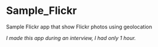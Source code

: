 Sample_Flickr
=============

Sample Flickr app that show Flickr photos using geolocation


*I made this app during an interview, I had only 1 hour.*
